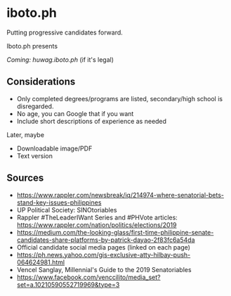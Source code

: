 # iboto.ph
Putting progressive candidates forward.

Iboto.ph presents 

_Coming: huwag.iboto.ph_ (if it's legal)


## Considerations
* Only completed degrees/programs are listed, secondary/high school is disregarded.
* No age, you can Google that if you want
* Include short descriptions of experience as needed

Later, maybe
* Downloadable image/PDF
* Text version

## Sources
* https://www.rappler.com/newsbreak/iq/214974-where-senatorial-bets-stand-key-issues-philippines
* UP Political Society: SINOtoriables
* Rappler #TheLeaderIWant Series and #PHVote articles: https://www.rappler.com/nation/politics/elections/2019
* https://medium.com/the-looking-glass/first-time-philippine-senate-candidates-share-platforms-by-patrick-dayao-2f83fc6a54da
* Official candidate social media pages (linked on each page)
* https://ph.news.yahoo.com/gis-exclusive-atty-hilbay-push-064624981.html
* Vencel Sanglay, Millennial's Guide to the 2019 Senatoriables
* https://www.facebook.com/venccilito/media_set?set=a.10210590552719969&type=3